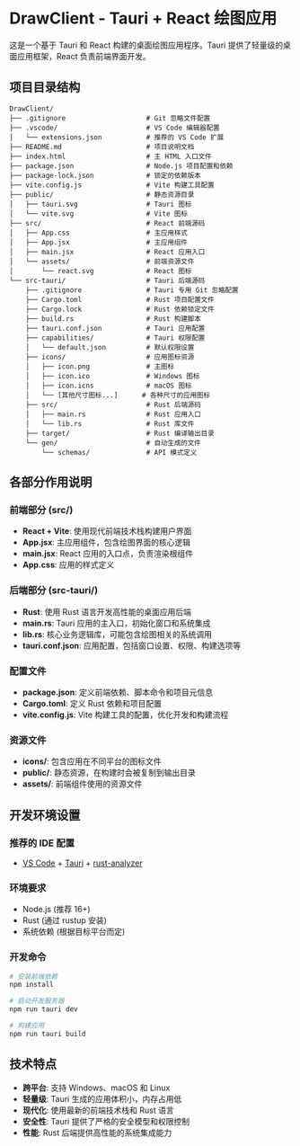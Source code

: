 # DrawClient - Tauri + React 绘图应用

这是一个基于 Tauri 和 React 构建的桌面绘图应用程序。Tauri 提供了轻量级的桌面应用框架，React 负责前端界面开发。

## 项目目录结构

```
DrawClient/
├── .gitignore                    # Git 忽略文件配置
├── .vscode/                      # VS Code 编辑器配置
│   └── extensions.json           # 推荐的 VS Code 扩展
├── README.md                     # 项目说明文档
├── index.html                    # 主 HTML 入口文件
├── package.json                  # Node.js 项目配置和依赖
├── package-lock.json             # 锁定的依赖版本
├── vite.config.js                # Vite 构建工具配置
├── public/                       # 静态资源目录
│   ├── tauri.svg                 # Tauri 图标
│   └── vite.svg                  # Vite 图标
├── src/                          # React 前端源码
│   ├── App.css                   # 主应用样式
│   ├── App.jsx                   # 主应用组件
│   ├── main.jsx                  # React 应用入口
│   └── assets/                   # 前端资源文件
│       └── react.svg             # React 图标
└── src-tauri/                    # Tauri 后端源码
    ├── .gitignore                # Tauri 专用 Git 忽略配置
    ├── Cargo.toml                # Rust 项目配置文件
    ├── Cargo.lock                # Rust 依赖锁定文件
    ├── build.rs                  # Rust 构建脚本
    ├── tauri.conf.json           # Tauri 应用配置
    ├── capabilities/             # Tauri 权限配置
    │   └── default.json          # 默认权限设置
    ├── icons/                    # 应用图标资源
    │   ├── icon.png              # 主图标
    │   ├── icon.ico              # Windows 图标
    │   ├── icon.icns             # macOS 图标
    │   └── [其他尺寸图标...]      # 各种尺寸的应用图标
    ├── src/                      # Rust 后端源码
    │   ├── main.rs               # Rust 应用入口
    │   └── lib.rs                # Rust 库文件
    ├── target/                   # Rust 编译输出目录
    └── gen/                      # 自动生成的文件
        └── schemas/              # API 模式定义
```

## 各部分作用说明

### 前端部分 (src/)
- **React + Vite**: 使用现代前端技术栈构建用户界面
- **App.jsx**: 主应用组件，包含绘图界面的核心逻辑
- **main.jsx**: React 应用的入口点，负责渲染根组件
- **App.css**: 应用的样式定义

### 后端部分 (src-tauri/)
- **Rust**: 使用 Rust 语言开发高性能的桌面应用后端
- **main.rs**: Tauri 应用的主入口，初始化窗口和系统集成
- **lib.rs**: 核心业务逻辑库，可能包含绘图相关的系统调用
- **tauri.conf.json**: 应用配置，包括窗口设置、权限、构建选项等

### 配置文件
- **package.json**: 定义前端依赖、脚本命令和项目元信息
- **Cargo.toml**: 定义 Rust 依赖和项目配置
- **vite.config.js**: Vite 构建工具的配置，优化开发和构建流程

### 资源文件
- **icons/**: 包含应用在不同平台的图标文件
- **public/**: 静态资源，在构建时会被复制到输出目录
- **assets/**: 前端组件使用的资源文件

## 开发环境设置

### 推荐的 IDE 配置
- [VS Code](https://code.visualstudio.com/) + [Tauri](https://marketplace.visualstudio.com/items?itemName=tauri-apps.tauri-vscode) + [rust-analyzer](https://marketplace.visualstudio.com/items?itemName=rust-lang.rust-analyzer)

### 环境要求
- Node.js (推荐 16+)
- Rust (通过 rustup 安装)
- 系统依赖 (根据目标平台而定)

### 开发命令
```bash
# 安装前端依赖
npm install

# 启动开发服务器
npm run tauri dev

# 构建应用
npm run tauri build
```

## 技术特点

- **跨平台**: 支持 Windows、macOS 和 Linux
- **轻量级**: Tauri 生成的应用体积小，内存占用低
- **现代化**: 使用最新的前端技术栈和 Rust 语言
- **安全性**: Tauri 提供了严格的安全模型和权限控制
- **性能**: Rust 后端提供高性能的系统集成能力
